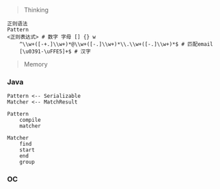 > Thinking

```
正则语法
Pattern
<正则表达式> # 数字 字母 [] {} w
    ^\\w+([-+.]\\w+)*@\\w+([-.]\\w+)*\\.\\w+([-.]\\w+)*$ # 匹配email
    [\u0391-\uFFE5]+$ # 汉字
```

> Memory

### Java

```
Pattern <-- Serializable
Matcher <-- MatchResult

Pattern
    compile
    matcher

Matcher
    find
    start
    end
    group
```

### OC

```

```

